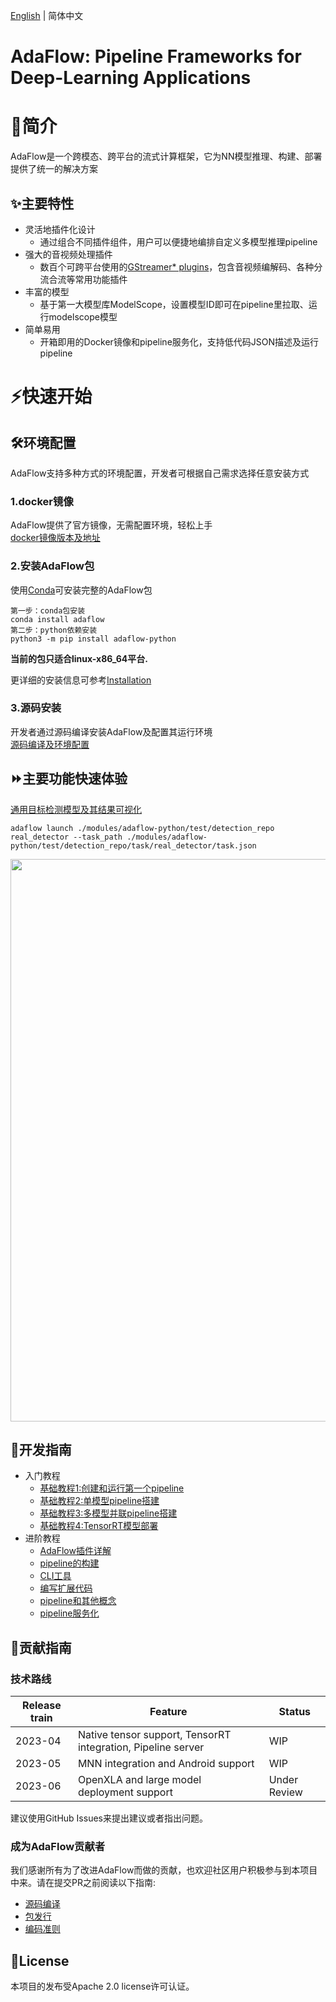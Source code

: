 [English](README_EN.md) | 简体中文

# **AdaFlow: Pipeline Frameworks for Deep-Learning Applications**


# 📘简介

AdaFlow是一个跨模态、跨平台的流式计算框架，它为NN模型推理、构建、部署提供了统一的解决方案

## ✨主要特性

- 灵活地插件化设计
  * 通过组合不同插件组件，用户可以便捷地编排自定义多模型推理pipeline
- 强大的音视频处理插件
  * 数百个可跨平台使用的[GStreamer* plugins](https://gstreamer.freedesktop.org/documentation/plugins_doc.html)，包含音视频编解码、各种分流合流等常用功能插件
- 丰富的模型 
  * 基于第一大模型库ModelScope，设置模型ID即可在pipeline里拉取、运行modelscope模型
- 简单易用
  * 开箱即用的Docker镜像和pipeline服务化，支持低代码JSON描述及运行pipeline



# ⚡️快速开始
## 🛠️环境配置
AdaFlow支持多种方式的环境配置，开发者可根据自己需求选择任意安装方式

### 1.docker镜像
AdaFlow提供了官方镜像，无需配置环境，轻松上手  
[docker镜像版本及地址](./docs/user_guide/docker_images.md)

### 2.安装AdaFlow包
使用[Conda](https://conda.io/)可安装完整的AdaFlow包

```
第一步：conda包安装
conda install adaflow
第二步：python依赖安装
python3 -m pip install adaflow-python
```
**当前的包只适合linux-x86_64平台.**

更详细的安装信息可参考[Installation](./docs/user_guide/installation.md)

### 3.源码安装
开发者通过源码编译安装AdaFlow及配置其运行环境  
[源码编译及环境配置](./docs/contribution_guide/build_from_source.md)

## ⏩主要功能快速体验
[通用目标检测模型及其结果可视化](./modules/adaflow-python/test/detection_repo/pipelines/real_detector/pipeline.json)

```shell
adaflow launch ./modules/adaflow-python/test/detection_repo real_detector --task_path ./modules/adaflow-python/test/detection_repo/task/real_detector/task.json 
```
<div align="center"><img src="./docs/user_guide/images/output.gif" width=900/></div>

## 📖开发指南

- 入门教程
  * [基础教程1:创建和运行第一个pipeline](docs/user_guide/tutorials/basic_tutorial_1.md)
  * [基础教程2:单模型pipeline搭建](docs/user_guide/tutorials/basic_tutorial_2.md)
  * [基础教程3:多模型并联pipeline搭建](docs/user_guide/tutorials/basic_tutorial_3.md)
  * [基础教程4:TensorRT模型部署](docs/user_guide/tutorials/basic_tutorial_4.md)
- 进阶教程
  * [AdaFlow插件详解](./docs/user_guide/built_in_elements.md)
  * [pipeline的构建](./docs/user_guide/composing_a_pipeline.md)
  * [CLI工具](./docs/user_guide/cli.md)
  * [编写扩展代码](./docs/user_guide/python_extension.md)
  * [pipeline和其他概念](./docs/user_guide/concept.md)
  * [pipeline服务化](./docs/user_guide/pipeline_server.md)


## 🙌贡献指南

### 技术路线

| Release train | Feature                                                      | Status       |
|---------------|--------------------------------------------------------------|--------------|
| 2023-04       | Native tensor support, TensorRT integration, Pipeline server | WIP          |
| 2023-05       | MNN integration and Android support                          | WIP          |
| 2023-06       | OpenXLA and large model deployment support                   | Under Review |

建议使用GitHub Issues来提出建议或者指出问题。

### 成为AdaFlow贡献者

我们感谢所有为了改进AdaFlow而做的贡献，也欢迎社区用户积极参与到本项目中来。请在提交PR之前阅读以下指南:

* [源码编译](docs/contribution_guide/build_from_source.md)
* [包发行](./docs/contribution_guide/releasing.md)
* [编码准则](./docs/contribution_guide/coding_guidelines.md)

## 📄License
本项目的发布受Apache 2.0 license许可认证。
